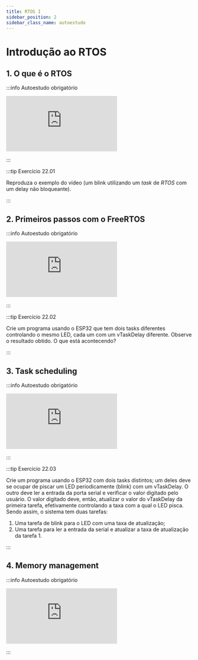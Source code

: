 ```yaml
---
title: RTOS I
sidebar_position: 2
sidebar_class_name: autoestudo
---
```


# Introdução ao RTOS

## 1. O que é o RTOS

:::info Autoestudo obrigatório

<div style={{ textAlign: 'center' }}>
    <iframe 
        style={{
            display: 'block',
            margin: 'auto',
            width: '100%',
            height: '50vh',
        }}
        src="https://www.youtube.com/embed/F321087yYy4" 
        frameborder="0" 
        allowFullScreen>
    </iframe>
</div>

:::

:::tip Exercício 22.01

Reproduza o exemplo do vídeo (um blink utilizando um *task* de *RTOS* com um
delay não bloqueante).

:::

## 2. Primeiros passos com o FreeRTOS

:::info Autoestudo obrigatório

<div style={{ textAlign: 'center' }}>
    <iframe 
        style={{
            display: 'block',
            margin: 'auto',
            width: '100%',
            height: '50vh',
        }}
        src="https://www.youtube.com/embed/JIr7Xm_riRs" 
        frameborder="0" 
        allowFullScreen>
    </iframe>
</div>

:::

:::tip Exercício 22.02

Crie um programa usando o ESP32 que tem dois tasks diferentes controlando o
mesmo LED, cada um com um vTaskDelay diferente. Observe o resultado obtido. O
que está acontecendo?

:::

## 3. Task scheduling

:::info Autoestudo obrigatório

<div style={{ textAlign: 'center' }}>
    <iframe 
        style={{
            display: 'block',
            margin: 'auto',
            width: '100%',
            height: '50vh',
        }}
        src="https://www.youtube.com/embed/95yUbClyf3E" 
        frameborder="0" 
        allowFullScreen>
    </iframe>
</div>

:::

:::tip Exercício 22.03

Crie um programa usando o ESP32 com dois tasks distintos; um deles deve se
ocupar de piscar um LED periodicamente (blink) com um vTaskDelay. O outro deve
ler a entrada da porta serial e verificar o valor digitado pelo usuário. O
valor digitado deve, então, atualizar o valor do vTaskDelay da primeira tarefa,
efetivamente controlando a taxa com a qual o LED pisca. Sendo assim, o sistema
tem duas tarefas:

1. Uma tarefa de blink para o LED com uma taxa de atualização;
2. Uma tarefa para ler a entrada da serial e atualizar a taxa de atualização da
   tarefa 1.

:::

## 4. Memory management

:::info Autoestudo obrigatório

<div style={{ textAlign: 'center' }}>
    <iframe 
        style={{
            display: 'block',
            margin: 'auto',
            width: '100%',
            height: '50vh',
        }}
        src="https://www.youtube.com/embed/Qske3yZRW5I" 
        frameborder="0" 
        allowFullScreen>
    </iframe>
</div>

:::



